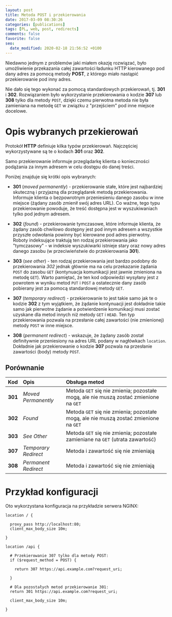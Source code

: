 ```yaml
---
layout: post
title: Metoda POST i przekierowania
date: 2017-03-09 08:30:26
categories: [publications]
tags: [PL, web, post, redirects]
comments: false
favorite: false
seo:
  date_modified: 2020-02-18 21:56:52 +0100
---
```


Niedawno jednym z problemów jaki miałem okazję rozwiązać, było umożliwienie przekazania całej zawartości ładunku HTTP kierowanego pod dany adres za pomocą metody **POST**, z którego miało nastąpić przekierowanie pod inny adres.

Nie dało się tego wykonać za pomocą standardowych przekierowań, tj. **301** i **302**. Rozwiązaniem było wykorzystanie przekierowania o kodzie **307** lub **308** tylko dla metody `POST`, dzięki czemu pierwotna metoda nie była zamieniana na metodę `GET` w związku z "przejściem" pod inne miejsce docelowe.

# Opis wybranych przekierowań

Protokół **HTTP** definiuje kilka typów przekierowań. Najczęściej wykorzystywane są te o kodach **301** oraz **302**.

Samo przekierowanie informuje przeglądarkę klienta o konieczności podążania za innym adresem w celu dostępu do danej treści.

Poniżej znajduje się krótki opis wybranych:

- **301** (_moved permanently_) - przekierowanie stałe, które jest najbardziej skuteczną i przyjazną dla przeglądarek metodą przekierowania. Informuje klienta o bezpowrotnym przeniesieniu danego zasobu w inne miejsce (żądany zasób zmienił swój adres URL). Co ważne, tego typu przekierowanie powoduje, że treść dostępna jest w wyszukiwaniach tylko pod jednym adresem.

- **302** (_found_) - przekierowanie tymczasowe, które informuje klienta, że żądany zasób chwilowo dostępny jest pod innym adresem a wszystkie przyszłe odwołania powinny być kierowane pod adres pierwotny. Roboty indeksujące traktują ten rodzaj przekierowania jako "tymczasowy" - w indeksie wyszukiwarki istnieje stary oraz nowy adres danego zasobu (w przeciwieństwie do przekierowania **301**).

- **303** (_see other_) - ten rodzaj przekierowania jest bardzo podobny do przekierowania *302* jednak głównie ma na celu przekazanie żądania `POST` do zasobu `GET` (kontynuacja komunikacji jest jawnie zmieniona na metodę `GET`). Warto pamiętać, że ten kod odpowiedzi wysyłany jest z powrotem w wyniku metod `PUT` i `POST` a ostatecznie dany zasób pobierany jest za pomocą standardowej metody `GET`.

- **307** (_temporary redirect_) - przekierowanie to jest takie samo jak te o kodzie **302** z tym wyjątkiem, że żądanie kontynuacji jest dokładnie takie samo jak pierwotne żądanie a potwierdzenie komunikacji musi zostać uzyskane dla metod innych niż metody `GET` i `HEAD`. Ten typ przekierowania pozwala na przesłanie całej zawartości (nie zmienionej) metody `POST` w inne miejsce.

- **308** (_permanent redirect_) - wskazuje, że żądany zasób został definitywnie przeniesiony na adres URL podany w nagłówkach `location`. Dokładnie jak przekierowanie o kodzie **307** pozwala na przesłanie zawartości (body) metody `POST`.

## Porównanie

| <b>Kod</b> | <b>Opis</b> | <b>Obsługa metod</b> |
| :---         | :---         | :---         |
| <b>301</b> | _Moved Permanently_ | Metoda `GET` się nie zmienia; pozostałe mogą, ale nie muszą zostać zmienione na `GET` |
| <b>302</b> | _Found_ | Metoda `GET` się nie zmienia; pozostałe mogą, ale nie muszą zostać zmienione na `GET` |
| <b>303</b> | _See Other_ | Metoda `GET` się nie zmienia; pozostałe zamieniane na `GET` (utrata zawartość) |
| <b>307</b> | _Temporary Redirect_ | Metoda i zawartość się nie zmieniają |
| <b>308</b> | _Permanent Redirect_ | Metoda i zawartość się nie zmieniają |

# Przykład konfiguracji

Oto wykorzystana konfiguracja na przykładzie serwera NGINX:

```nginx
location / {

  proxy_pass http://localhost:80;
  client_max_body_size 10m;

}

location /api {

  # Przekierowanie 307 tylko dla metody POST:
  if ($request_method = POST) {

    return 307 https://api.example.com?request_uri;

  }

  # Dla pozostałych metod przekierowanie 301:
  return 301 https://api.example.com?request_uri;

  client_max_body_size 10m;

}
```
